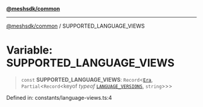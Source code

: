 [**@meshsdk/common**](../README.md)

***

[@meshsdk/common](../globals.md) / SUPPORTED\_LANGUAGE\_VIEWS

# Variable: SUPPORTED\_LANGUAGE\_VIEWS

> `const` **SUPPORTED\_LANGUAGE\_VIEWS**: `Record`\<[`Era`](../type-aliases/Era.md), `Partial`\<`Record`\<keyof *typeof* [`LANGUAGE_VERSIONS`](LANGUAGE_VERSIONS.md), `string`\>\>\>

Defined in: constants/language-views.ts:4
